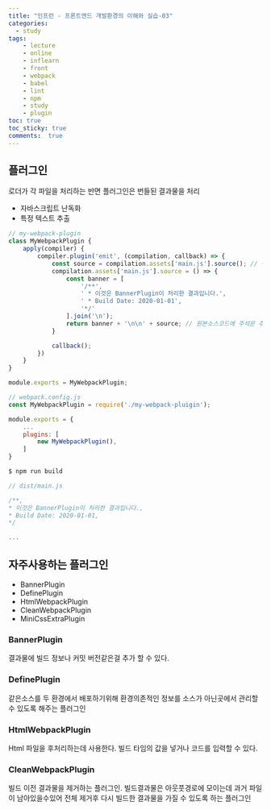 ```yaml
---
title: "인프런 - 프론트엔드 개발환경의 이해와 실습-03"
categories: 
  - study
tags: 
    - lecture
    - online
    - inflearn
    - front
    - webpack
    - babel
    - lint
    - npm
    - study
    - plugin
toc: true
toc_sticky: true
comments:  true
---
```


## 플러그인
로더가 각 파일을 처리하는 반면 플러그인은 번들된 결과물을 처리
- 자바스크립트 난독화
- 특정 텍스트 추출
  

``` javascript
// my-webpack-plugin
class MyWebpackPlugin {
    apply(compiler) {
        compiler.plugin('emit', (compilation, callback) => {
            const source = compilation.assets['main.js'].source(); // 번들링된 main.js 소스코드 가져오는 코드
            compilation.assets['main.js'].source = () => {
                const banner = [
                    '/**',
                    ' * 이것은 BannerPlugin이 처리한 결과입니다.',
                    ' * Build Date: 2020-01-01',
                    '*/'
                ].join('\n');
                return banner + '\n\n' + source; // 원본소스코드에 주석문 추가
            }

            callback();
        })
    }
}

module.exports = MyWebpackPlugin;
```

``` javascript
// webpack.config.js
const MyWebpackPlugin = require('./my-webpack-pluigin');

module.exports = {
    ...
    plugins: [
        new MyWebpackPlugin(),
    ]
}
```

``` javascript
$ npm run build
```

``` javascript
// dist/main.js

/**,
* 이것은 BannerPlugin이 처리한 결과입니다.,
* Build Date: 2020-01-01,
*/

...
```


## 자주사용하는 플러그인

- BannerPlugin
- DefinePlugin
- HtmlWebpackPlugin
- CleanWebpackPlugin
- MiniCssExtraPlugin

### BannerPlugin
결과물에 빌드 정보나 커밋 버전같은걸 추가 할 수 있다.

### DefinePlugin
같은소스를 두 환경에서 배포하기위해 환경의존적인 정보를 소스가 아닌곳에서 관리할 수 있도록 해주는 플러그인

### HtmlWebpackPlugin
Html 파일을 후처리하는데 사용한다. 빌드 타임의 값을 넣거나 코드를 입력할 수 있다.

### CleanWebpackPlugin
빌드 이전 결과물을 제거하는 플러그인. 빌드결과물은 아웃풋경로에 모이는데 과거 파일이 남아있을수있어 전체 제거후 다시 빌드한 결과물을 가질 수 있도록 하는 플러그인